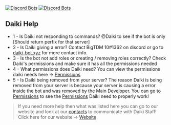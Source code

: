[![Discord Bots](https://top.gg/api/widget/status/839287174482362438.svg)](https://top.gg/bot/839287174482362438)
[![Discord Bots](https://top.gg/api/widget/upvotes/839287174482362438.svg)](https://top.gg/bot/839287174482362438/vote)

## Daiki Help
* 1 - Is Daiki not responding to commands? @Daiki to see if the bot is only [Should return perfix for that server]
* 2 - Is Daiki giving a error? Contact BigTDM 10#1362 on discord or go to [daiki-bot.xyz](https://daiki-bot.xyz/contact) for more contact info.
* 3 - Is the bot not add roles or creating / removing roles correctly? Check Daiki's permissions and make sure it has all the permissions needed
* 4 - What permissions does Daiki need? You can view the permissions daiki needs here -> [Permissions](https://github.com/DaikiBot/Daiki-Info/blob/main/permissions.md)
* 5 - Is Daiki being removed from your server? The reason Daiki is being removed from your server is because your server is causing a error inside the bot and was removed by the Main Developer. You can go to [Permissions](https://github.com/DaikiBot/Daiki-Info/blob/main/permissions.md) to see the [Permissions](https://github.com/DaikiBot/Daiki-Info/blob/main/permissions.md) Daiki need to properly work! 

> If you need more help then what was listed here you can go to our website and look at our [contacts](https://daiki-bot.xyz/contact) to communicate with Daiki Staff! Click here for our website -> [Website](https://daiki-bot.xyz/)
